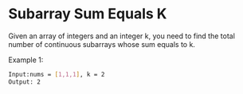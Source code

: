 # Subarray Sum Equals K

Given an array of integers and an integer k, you need to find the total number of continuous subarrays whose sum equals to k.

Example 1:

```bash
Input:nums = [1,1,1], k = 2
Output: 2
```